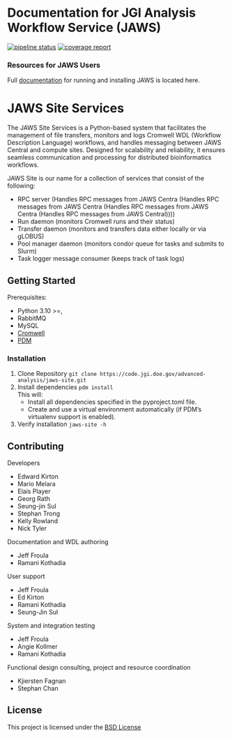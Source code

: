 # Documentation for JGI Analysis Workflow Service (JAWS)

[![pipeline status](https://code.jgi.doe.gov/advanced-analysis/jaws-site/badges/main/pipeline.svg)](https://code.jgi.doe.gov/advanced-analysis/jaws-site/commits/main) [![coverage report](https://code.jgi.doe.gov/advanced-analysis/jaws-site/badges/main/coverage.svg)](https://code.jgi.doe.gov/advanced-analysis/jaws-site/commits/main)

### Resources for JAWS Users
Full [documentation](https://jaws-docs.readthedocs.io) for running and installing JAWS is located here.


# JAWS Site Services
The JAWS Site Services is a Python-based system that facilitates the management 
of file transfers, monitors and logs Cromwell WDL (Workflow Description Language) workflows, and handles messaging 
between JAWS Central and compute sites. Designed for scalability and reliability, it ensures seamless communication 
and processing for distributed bioinformatics workflows.

JAWS Site is our name for a collection of services that consist of the following:
- RPC server (Handles RPC messages from JAWS Centra (Handles RPC messages from JAWS Centra (Handles RPC messages from JAWS Centra (Handles RPC messages from JAWS Central))))
- Run daemon (monitors Cromwell runs and their status)
- Transfer daemon (monitors and transfers data either locally or via gLOBUS)
- Pool manager daemon (monitors condor queue for tasks and submits to Slurm)
- Task logger message consumer (keeps track of task logs)

## Getting Started
Prerequisites: 
- Python 3.10 >=, 
- RabbitMQ
- MySQL
- [Cromwell](https://github.com/broadinstitute/cromwell)
- [PDM](https://pdm-project.org/latest/)

### Installation
1. Clone Repository 
    `git clone https://code.jgi.doe.gov/advanced-analysis/jaws-site.git`
2. Install dependencies
    `pdm install`  
    This will: 
      - Install all dependencies specified in the pyproject.toml file.
      - Create and use a virtual environment automatically (if PDM’s virtualenv support is enabled).
3. Verify installation
   `jaws-site -h`

   
## Contributing
Developers
* Edward Kirton
* Mario Melara
* Elais Player
* Georg Rath
* Seung-jin Sul
* Stephan Trong
* Kelly Rowland
* Nick Tyler

Documentation and WDL authoring
* Jeff Froula
* Ramani Kothadia

User support
* Jeff Froula
* Ed Kirton
* Ramani Kothadia
* Seung-Jin Sul

System and integration testing
* Jeff Froula
* Angie Kollmer
* Ramani Kothadia

Functional design consulting, project and resource coordination
* Kjiersten Fagnan
* Stephan Chan

## License
This project is licensed under the [BSD License](LICENSE)
